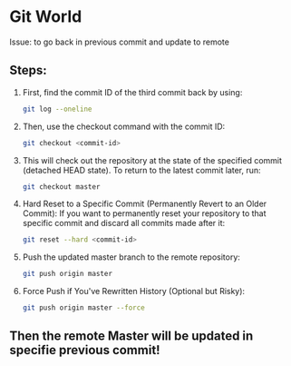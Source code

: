 # Git World
Issue: to go back in previous commit and update to remote
## Steps:
1. First, find the commit ID of the third commit back by using:
      ```bash
      git log --oneline
2. Then, use the checkout command with the commit ID:
      ```bash
      git checkout <commit-id>
3. This will check out the repository at the state of the specified commit (detached HEAD state). To return to the       latest commit later, run:
      ```bash
      git checkout master
4.  Hard Reset to a Specific Commit (Permanently Revert to an Older Commit):
If you want to permanently reset your repository to that specific commit and discard all commits made after it:
      ```bash
      git reset --hard <commit-id>
5. Push the updated master branch to the remote repository:
      ```bash
      git push origin master
6. Force Push if You've Rewritten History (Optional but Risky):
      ```bash
      git push origin master --force
Then the remote Master will be updated in specifie previous commit!
-------------------------------------------------------------------------------------------------------------------------

